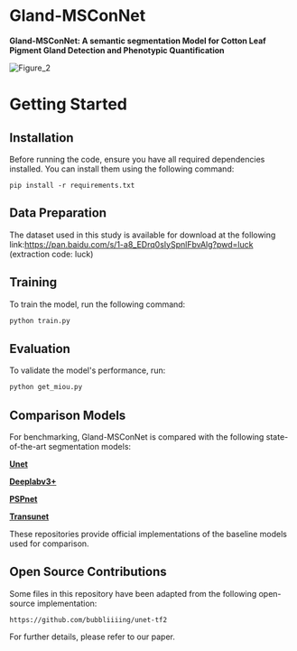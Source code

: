 # Gland-MSConNet
**Gland-MSConNet: A semantic segmentation Model for Cotton Leaf Pigment Gland Detection and Phenotypic Quantification**


![Figure_2](https://github.com/user-attachments/assets/3ffdbf2d-8929-4c83-8cbf-1a7746d952fa)


# Getting Started
## Installation
Before running the code, ensure you have all required dependencies installed. You can install them using the following command:

```
pip install -r requirements.txt
```

## Data Preparation
The dataset used in this study is available for download at the following link:https://pan.baidu.com/s/1-a8_EDrq0sIySpnlFbvAlg?pwd=luck (extraction code: luck)


## Training
To train the model, run the following command:

 ```python
 python train.py
```

## Evaluation
To validate the model's performance, run:

 ```python
 python get_miou.py
```

## Comparison Models
For benchmarking, Gland-MSConNet is compared with the following state-of-the-art segmentation models:


  **[Unet](https://github.com/bubbliiiing/unet-pytorch)**
  
  **[Deeplabv3+](https://github.com/bubbliiiing/deeplabv3-plus-pytorch)**
  
 **[PSPnet](https://github.com/bubbliiiing/pspnet-pytorch)**
  
  **[Transunet](https://github.com/Beckschen/TransUNet)**

These repositories provide official implementations of the baseline models used for comparison.

## Open Source Contributions
Some files in this repository have been adapted from the following open-source implementation:

```
https://github.com/bubbliiiing/unet-tf2
```

For further details, please refer to our paper. 

